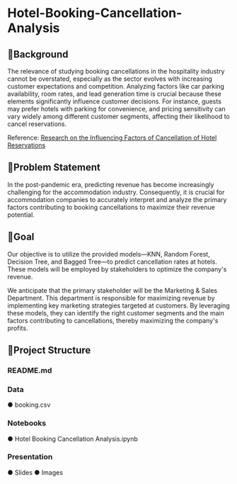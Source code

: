 # Hotel-Booking-Cancellation-Analysis

## 🎯Background
The relevance of studying booking cancellations in the hospitality industry cannot be overstated, especially as the sector evolves with increasing customer expectations and competition. Analyzing factors like car parking availability, room rates, and lead generation time is crucial because these elements significantly influence customer decisions. For instance, guests may prefer hotels with parking for convenience, and pricing sensitivity can vary widely among different customer segments, affecting their likelihood to cancel reservations.

Reference:
[Research on the Influencing Factors of Cancellation of Hotel Reservations](https://drpress.org/ojs/index.php/HSET/article/view/10280)

## 🎯Problem Statement
In the post-pandemic era, predicting revenue has become increasingly challenging for the accommodation industry. Consequently, it is crucial for accommodation companies to accurately interpret and analyze the primary factors contributing to booking cancellations to maximize their revenue potential.

## 🎯Goal
Our objective is to utilize the provided models—KNN, Random Forest, Decision Tree, and Bagged Tree—to predict cancellation rates at hotels. These models will be employed by stakeholders to optimize the company's revenue.

We anticipate that the primary stakeholder will be the Marketing & Sales Department. This department is responsible for maximizing revenue by implementing key marketing strategies targeted at customers. By leveraging these models, they can identify the right customer segments and the main factors contributing to cancellations, thereby maximizing the company's profits.

## 🎯Project Structure
### README.md

### Data
● booking.csv

### Notebooks         
● Hotel Booking Cancellation Analysis.ipynb

### Presentation
● Slides
● Images
